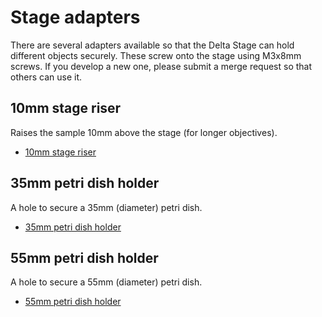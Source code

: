 # Stage adapters

There are several adapters available so that the Delta Stage can hold different objects securely.  These screw onto the stage using M3x8mm screws.  If you develop a new one, please submit a merge request so that others can use it.

## 10mm stage riser

Raises the sample 10mm above the stage (for longer objectives).

* [10mm stage riser](./10mm_riser.md)

## 35mm petri dish holder

A hole to secure a 35mm (diameter) petri dish.

* [35mm petri dish holder](./35mm_petri_dish.md)

## 55mm petri dish holder

A hole to secure a 55mm (diameter) petri dish.

* [55mm petri dish holder](./55mm_petri_dish.md)
